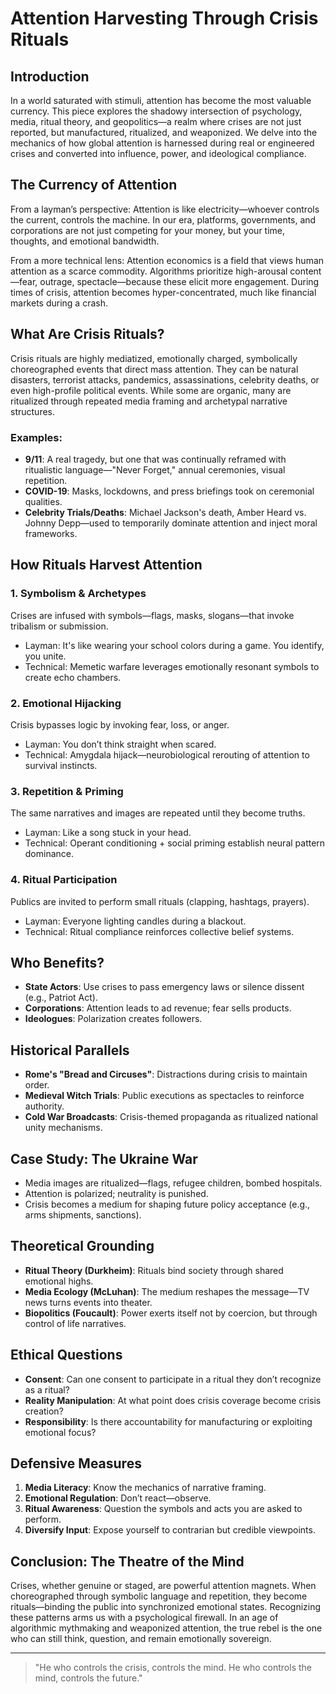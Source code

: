 # Attention Harvesting Through Crisis Rituals

## Introduction

In a world saturated with stimuli, attention has become the most valuable currency. This piece explores the shadowy intersection of psychology, media, ritual theory, and geopolitics—a realm where crises are not just reported, but manufactured, ritualized, and weaponized. We delve into the mechanics of how global attention is harnessed during real or engineered crises and converted into influence, power, and ideological compliance.

## The Currency of Attention

From a layman’s perspective: Attention is like electricity—whoever controls the current, controls the machine. In our era, platforms, governments, and corporations are not just competing for your money, but your time, thoughts, and emotional bandwidth.

From a more technical lens: Attention economics is a field that views human attention as a scarce commodity. Algorithms prioritize high-arousal content—fear, outrage, spectacle—because these elicit more engagement. During times of crisis, attention becomes hyper-concentrated, much like financial markets during a crash.

## What Are Crisis Rituals?

Crisis rituals are highly mediatized, emotionally charged, symbolically choreographed events that direct mass attention. They can be natural disasters, terrorist attacks, pandemics, assassinations, celebrity deaths, or even high-profile political events. While some are organic, many are ritualized through repeated media framing and archetypal narrative structures.

### Examples:

* **9/11**: A real tragedy, but one that was continually reframed with ritualistic language—"Never Forget," annual ceremonies, visual repetition.
* **COVID-19**: Masks, lockdowns, and press briefings took on ceremonial qualities.
* **Celebrity Trials/Deaths**: Michael Jackson's death, Amber Heard vs. Johnny Depp—used to temporarily dominate attention and inject moral frameworks.

## How Rituals Harvest Attention

### 1. **Symbolism & Archetypes**

Crises are infused with symbols—flags, masks, slogans—that invoke tribalism or submission.

* Layman: It's like wearing your school colors during a game. You identify, you unite.
* Technical: Memetic warfare leverages emotionally resonant symbols to create echo chambers.

### 2. **Emotional Hijacking**

Crisis bypasses logic by invoking fear, loss, or anger.

* Layman: You don’t think straight when scared.
* Technical: Amygdala hijack—neurobiological rerouting of attention to survival instincts.

### 3. **Repetition & Priming**

The same narratives and images are repeated until they become truths.

* Layman: Like a song stuck in your head.
* Technical: Operant conditioning + social priming establish neural pattern dominance.

### 4. **Ritual Participation**

Publics are invited to perform small rituals (clapping, hashtags, prayers).

* Layman: Everyone lighting candles during a blackout.
* Technical: Ritual compliance reinforces collective belief systems.

## Who Benefits?

* **State Actors**: Use crises to pass emergency laws or silence dissent (e.g., Patriot Act).
* **Corporations**: Attention leads to ad revenue; fear sells products.
* **Ideologues**: Polarization creates followers.

## Historical Parallels

* **Rome's "Bread and Circuses"**: Distractions during crisis to maintain order.
* **Medieval Witch Trials**: Public executions as spectacles to reinforce authority.
* **Cold War Broadcasts**: Crisis-themed propaganda as ritualized national unity mechanisms.

## Case Study: The Ukraine War

* Media images are ritualized—flags, refugee children, bombed hospitals.
* Attention is polarized; neutrality is punished.
* Crisis becomes a medium for shaping future policy acceptance (e.g., arms shipments, sanctions).

## Theoretical Grounding

* **Ritual Theory (Durkheim)**: Rituals bind society through shared emotional highs.
* **Media Ecology (McLuhan)**: The medium reshapes the message—TV news turns events into theater.
* **Biopolitics (Foucault)**: Power exerts itself not by coercion, but through control of life narratives.

## Ethical Questions

* **Consent**: Can one consent to participate in a ritual they don’t recognize as a ritual?
* **Reality Manipulation**: At what point does crisis coverage become crisis creation?
* **Responsibility**: Is there accountability for manufacturing or exploiting emotional focus?

## Defensive Measures

1. **Media Literacy**: Know the mechanics of narrative framing.
2. **Emotional Regulation**: Don’t react—observe.
3. **Ritual Awareness**: Question the symbols and acts you are asked to perform.
4. **Diversify Input**: Expose yourself to contrarian but credible viewpoints.

## Conclusion: The Theatre of the Mind

Crises, whether genuine or staged, are powerful attention magnets. When choreographed through symbolic language and repetition, they become rituals—binding the public into synchronized emotional states. Recognizing these patterns arms us with a psychological firewall. In an age of algorithmic mythmaking and weaponized attention, the true rebel is the one who can still think, question, and remain emotionally sovereign.

---

> "He who controls the crisis, controls the mind. He who controls the mind, controls the future."
